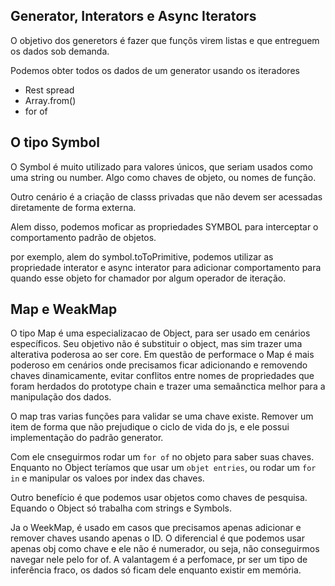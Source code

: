 ## Generator, Interators e Async Iterators

O objetivo dos generetors é fazer que funçõs virem listas e
que entreguem os dados sob demanda.

Podemos obter todos os dados de um generator usando os iteradores

- Rest spread
- Array.from()
- for of

## O tipo Symbol

O Symbol é muito utilizado para valores únicos, que seriam usados como uma string ou number. Algo como chaves de objeto, ou nomes de função.

Outro cenário é a criação de classs privadas que não devem ser acessadas diretamente de forma externa.

Alem disso, podemos moficar as propriedades SYMBOL para interceptar o comportamento padrão de objetos.

por exemplo, alem do symbol.toToPrimitive, podemos utilizar as propriedade interator e async interator para adicionar comportamento para quando esse objeto for chamador por algum operador de iteração.

## Map e WeakMap

O tipo Map é uma especializacao de Object, para ser usado em cenários específicos. Seu objetivo não é substituir o object, mas sim trazer uma alterativa poderosa ao ser core.
Em questão de performace o Map é mais poderoso em cenários onde precisamos ficar adicionando e removendo chaves dinamicamente, evitar conflitos entre nomes de propriedades que foram herdados do prototype chain e trazer uma semaânctica melhor para a manipulação dos dados.

O map tras varias funções para validar se uma chave existe. Remover um item de forma que não prejudique o ciclo de vida do js, e ele possui implementação do padrão generator.

Com ele cnseguirmos rodar um `for of` no objeto para saber suas chaves. Enquanto no Object teríamos que usar um `objet entries`, ou rodar um `for in` e manipular os valoes por index das chaves.

Outro benefício é que podemos usar objetos como chaves de pesquisa. Equando o Object só trabalha com strings e Symbols.

Ja o WeekMap, é usado em casos que precisamos apenas adicionar e remover chaves usando apenas o ID. O diferencial é que podemos usar apenas obj como chave e ele não é numerador, ou seja, não conseguirmos navegar nele pelo for of. A valantagem é a perfomace, pr ser um tipo de inferência fraco, os dados só ficam dele enquanto existir em memória.
